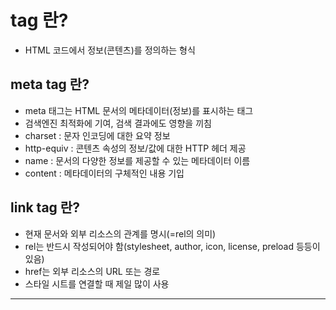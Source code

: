 # tag 란?

- HTML 코드에서 정보(콘텐츠)를 정의하는 형식

## meta tag 란?

- meta 태그는 HTML 문서의 메타데이터(정보)를 표시하는 태그
- 검색엔진 최적화에 기여, 검색 결과에도 영향을 끼침
- charset : 문자 인코딩에 대한 요약 정보
- http-equiv : 콘텐츠 속성의 정보/값에 대한 HTTP 헤더 제공
- name : 문서의 다양한 정보를 제공할 수 있는 메타데이터 이름
- content : 메타데이터의 구체적인 내용 기입

## link tag 란?

- 현재 문서와 외부 리소스의 관계를 명시(=rel의 의미)
- rel는 반드시 작성되어야 함(stylesheet, author, icon, license, preload 등등이 있음)
- href는 외부 리소스의 URL 또는 경로
- 스타일 시트를 연결할 때 제일 많이 사용

------------------------------
